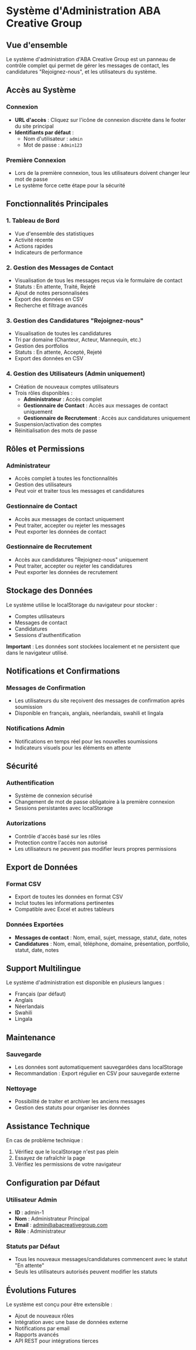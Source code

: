 # Système d'Administration ABA Creative Group

## Vue d'ensemble

Le système d'administration d'ABA Creative Group est un panneau de contrôle complet qui permet de gérer les messages de contact, les candidatures "Rejoignez-nous", et les utilisateurs du système.

## Accès au Système

### Connexion

- **URL d'accès** : Cliquez sur l'icône de connexion discrète dans le footer du site principal
- **Identifiants par défaut** :
  - Nom d'utilisateur : `admin`
  - Mot de passe : `Admin123`

### Première Connexion

- Lors de la première connexion, tous les utilisateurs doivent changer leur mot de passe
- Le système force cette étape pour la sécurité

## Fonctionnalités Principales

### 1. Tableau de Bord

- Vue d'ensemble des statistiques
- Activité récente
- Actions rapides
- Indicateurs de performance

### 2. Gestion des Messages de Contact

- Visualisation de tous les messages reçus via le formulaire de contact
- Statuts : En attente, Traité, Rejeté
- Ajout de notes personnalisées
- Export des données en CSV
- Recherche et filtrage avancés

### 3. Gestion des Candidatures "Rejoignez-nous"

- Visualisation de toutes les candidatures
- Tri par domaine (Chanteur, Acteur, Mannequin, etc.)
- Gestion des portfolios
- Statuts : En attente, Accepté, Rejeté
- Export des données en CSV

### 4. Gestion des Utilisateurs (Admin uniquement)

- Création de nouveaux comptes utilisateurs
- Trois rôles disponibles :
  - **Administrateur** : Accès complet
  - **Gestionnaire de Contact** : Accès aux messages de contact uniquement
  - **Gestionnaire de Recrutement** : Accès aux candidatures uniquement
- Suspension/activation des comptes
- Réinitialisation des mots de passe

## Rôles et Permissions

### Administrateur

- Accès complet à toutes les fonctionnalités
- Gestion des utilisateurs
- Peut voir et traiter tous les messages et candidatures

### Gestionnaire de Contact

- Accès aux messages de contact uniquement
- Peut traiter, accepter ou rejeter les messages
- Peut exporter les données de contact

### Gestionnaire de Recrutement

- Accès aux candidatures "Rejoignez-nous" uniquement
- Peut traiter, accepter ou rejeter les candidatures
- Peut exporter les données de recrutement

## Stockage des Données

Le système utilise le localStorage du navigateur pour stocker :

- Comptes utilisateurs
- Messages de contact
- Candidatures
- Sessions d'authentification

**Important** : Les données sont stockées localement et ne persistent que dans le navigateur utilisé.

## Notifications et Confirmations

### Messages de Confirmation

- Les utilisateurs du site reçoivent des messages de confirmation après soumission
- Disponible en français, anglais, néerlandais, swahili et lingala

### Notifications Admin

- Notifications en temps réel pour les nouvelles soumissions
- Indicateurs visuels pour les éléments en attente

## Sécurité

### Authentification

- Système de connexion sécurisé
- Changement de mot de passe obligatoire à la première connexion
- Sessions persistantes avec localStorage

### Autorizations

- Contrôle d'accès basé sur les rôles
- Protection contre l'accès non autorisé
- Les utilisateurs ne peuvent pas modifier leurs propres permissions

## Export de Données

### Format CSV

- Export de toutes les données en format CSV
- Inclut toutes les informations pertinentes
- Compatible avec Excel et autres tableurs

### Données Exportées

- **Messages de contact** : Nom, email, sujet, message, statut, date, notes
- **Candidatures** : Nom, email, téléphone, domaine, présentation, portfolio, statut, date, notes

## Support Multilingue

Le système d'administration est disponible en plusieurs langues :

- Français (par défaut)
- Anglais
- Néerlandais
- Swahili
- Lingala

## Maintenance

### Sauvegarde

- Les données sont automatiquement sauvegardées dans localStorage
- Recommandation : Export régulier en CSV pour sauvegarde externe

### Nettoyage

- Possibilité de traiter et archiver les anciens messages
- Gestion des statuts pour organiser les données

## Assistance Technique

En cas de problème technique :

1. Vérifiez que le localStorage n'est pas plein
2. Essayez de rafraîchir la page
3. Vérifiez les permissions de votre navigateur

## Configuration par Défaut

### Utilisateur Admin

- **ID** : admin-1
- **Nom** : Administrateur Principal
- **Email** : admin@abacreativegroup.com
- **Rôle** : Administrateur

### Statuts par Défaut

- Tous les nouveaux messages/candidatures commencent avec le statut "En attente"
- Seuls les utilisateurs autorisés peuvent modifier les statuts

## Évolutions Futures

Le système est conçu pour être extensible :

- Ajout de nouveaux rôles
- Intégration avec une base de données externe
- Notifications par email
- Rapports avancés
- API REST pour intégrations tierces
